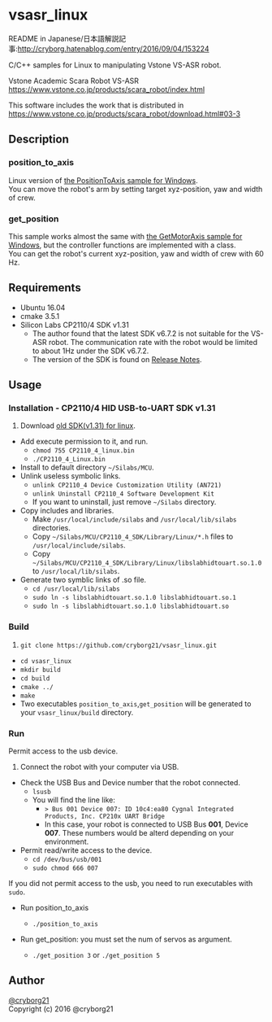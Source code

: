 # vsasr_linux

README in Japanese/日本語解説記事:http://cryborg.hatenablog.com/entry/2016/09/04/153224

C/C++ samples for Linux to manipulating Vstone VS-ASR robot.

Vstone Academic Scara Robot VS-ASR  
https://www.vstone.co.jp/products/scara_robot/index.html

This software includes the work that is distributed in
https://www.vstone.co.jp/products/scara_robot/download.html#03-3

## Description

### position_to_axis
Linux version of [the PositionToAxis sample for Windows](https://www.vstone.co.jp/products/scara_robot/download/scaraSample_PotisionToAxis.cpp).  
You can move the robot's arm by setting target xyz-position, yaw and width of crew.

### get_position
This sample works almost the same with [the GetMotorAxis sample for Windows](https://www.vstone.co.jp/products/scara_robot/download/scaraSample_GetMotorAxis.cpp), but the controller functions are implemented with a class.  
You can get the robot's current xyz-position, yaw and width of crew with 60 Hz.

## Requirements

* Ubuntu 16.04
* cmake 3.5.1
* Silicon Labs CP2110/4 SDK v1.31
  * The author found that the latest SDK v6.7.2 is not suitable for the VS-ASR robot. The communication rate with the robot would be limited to about 1Hz under the SDK v6.7.2.
  * The version of the SDK is found on [Release Notes](http://www.silabs.com/products/interface/Pages/CP2110EK.aspx).

## Usage

### Installation - CP2110/4 HID USB-to-UART SDK v1.31

1. Download [old SDK(v1.31) for linux](https://web.archive.org/web/20140901060026/http://www.silabs.com/products/interface/Pages/CP2110EK.aspx).
* Add execute permission to it, and run.
  * `chmod 755 CP2110_4_linux.bin`
  * `./CP2110_4_Linux.bin`
* Install to default directory `~/Silabs/MCU`.
* Unlink useless symbolic links.
  * `unlink CP2110_4 Device Customization Utility (AN721)`
  * `unlink Uninstall CP2110_4 Software Development Kit`
  * If you want to uninstall, just remove `~/Silabs` directory.
* Copy includes and libraries.
  * Make `/usr/local/include/silabs` and `/usr/local/lib/silabs` directories.
  * Copy `~/Silabs/MCU/CP2110_4_SDK/Library/Linux/*.h` files to `/usr/local/include/silabs`.
  * Copy `~/Silabs/MCU/CP2110_4_SDK/Library/Linux/libslabhidtouart.so.1.0` to `/usr/local/lib/silabs`.
* Generate two symblic links of .so file.
  * `cd /usr/local/lib/silabs`
  * `sudo ln -s libslabhidtouart.so.1.0 libslabhidtouart.so.1`
  * `sudo ln -s libslabhidtouart.so.1.0 libslabhidtouart.so`

### Build
1. `git clone https://github.com/cryborg21/vsasr_linux.git`
* `cd vsasr_linux`
* `mkdir build`
* `cd build`
* `cmake ../`
* `make`
* Two executables `position_to_axis`,`get_position` will be generated to your `vsasr_linux/build` directory.

### Run

Permit access to the usb device.

1. Connect the robot with your computer via USB.
* Check the USB Bus and Device number that the robot connected.
  * `lsusb`
  * You will find the line like:
    * `> Bus 001 Device 007: ID 10c4:ea80 Cygnal Integrated Products, Inc. CP210x UART Bridge`
    * In this case, your robot is connected to USB Bus **001**, Device **007**. These numbers would be alterd depending on your environment.
* Permit read/write access to the device.
  * `cd /dev/bus/usb/001`
  * `sudo chmod 666 007`


If you did not permit access to the usb, you need to run executables with `sudo`.

* Run position_to_axis
  * `./position_to_axis`

* Run get_position: you must set the num of servos as argument.
  * `./get_position 3` or `./get_position 5`

## Author

[@cryborg21](https://github.com/cryborg21)  
Copyright (c) 2016 @cryborg21
